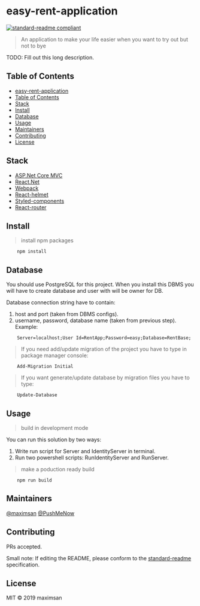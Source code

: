 # easy-rent-application

[![standard-readme compliant](https://img.shields.io/badge/standard--readme-OK-green.svg?style=flat-square)](https://github.com/RichardLitt/standard-readme)

> An application to make your life easier when you want to try out but not to bye

TODO: Fill out this long description.

## Table of Contents

- [easy-rent-application](#easy-rent-application)
- [Table of Contents](#table-of-contents)
- [Stack](#stack)
- [Install](#install)
- [Database](#database)
- [Usage](#usage)
- [Maintainers](#maintainers)
- [Contributing](#contributing)
- [License](#license)

## Stack

- [ASP.Net Core MVC](https://github.com/aspnet/AspNetCore)
- [React.Net](https://github.com/reactjs/React.NET)
- [Webpack](https://webpack.js.org/)
- [React-helmet](https://github.com/nfl/react-helmet)
- [Styled-components](https://www.styled-components.com/)
- [React-router](https://github.com/ReactTraining/react-router)

## Install

> install npm packages

```
    npm install
```

## Database

You should use PostgreSQL for this project. When you install this DBMS you will have to create database and user with will be owner for DB.

Database connection string have to contain:

1. host and port (taken from DBMS configs).
2. username, password, database name (taken from previous step).
   Example:

```
    Server=localhost;User Id=RentApp;Password=easy;Database=RentBase;
```

> If you need add/update migration of the project you have to type in package manager console:

```
    Add-Migration Initial
```

> If you want generate/update database by migration files you have to type:

```
    Update-Database
```

## Usage

> build in development mode

You can run this solution by two ways:

1. Write run script for Server and IdentityServer in terminal.
2. Run two powershell scripts: RunIdentityServer and RunServer.

> make a poduction ready build

```
    npm run build
```

## Maintainers

[@maximsan](https://github.com/maximsan) [@PushMeNow](https://github.com/PushMeNow)

## Contributing

PRs accepted.

Small note: If editing the README, please conform to the [standard-readme](https://github.com/RichardLitt/standard-readme) specification.

## License

MIT © 2019 maximsan
